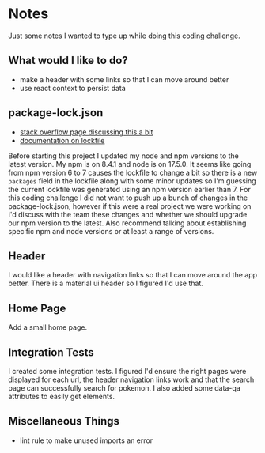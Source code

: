 # Notes

Just some notes I wanted to type up while doing this coding challenge.

## What would I like to do?

- make a header with some links so that I can move around better
- use react context to persist data

## package-lock.json

- [stack overflow page discussing this a bit](https://stackoverflow.com/questions/64813775/is-there-any-way-to-fix-package-lock-json-lockfileversion-so-npm-uses-a-specific)
- [documentation on lockfile](https://docs.npmjs.com/cli/v7/configuring-npm/package-lock-json)

Before starting this project I updated my node and npm versions to the latest version. My npm is on 8.4.1 and node is on 17.5.0. It seems like going from npm version 6 to 7 causes the lockfile to change a bit so there is a new `packages` field in the lockfile along with some minor updates so I'm guessing the current lockfile was generated using an npm version earlier than 7. For this coding challenge I did not want to push up a bunch of changes in the package-lock.json, however if this were a real project we were working on I'd discuss with the team these changes and whether we should upgrade our npm version to the latest. Also recommend talking about establishing specific npm and node versions or at least a range of versions.

## Header

I would like a header with navigation links so that I can move around the app better. There is a material ui header so I figured I'd use that.

## Home Page

Add a small home page.

## Integration Tests

I created some integration tests. I figured I'd ensure the right pages were displayed for each url, the header navigation links work and that the search page can successfully search for pokemon. I also added some data-qa attributes to easily get elements.

## Miscellaneous Things

- lint rule to make unused imports an error

